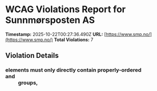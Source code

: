 # WCAG Violations Report for Sunnmørsposten AS

**Timestamp:** 2025-10-22T00:27:36.490Z
**URL:** [https://www.smp.no/](https://www.smp.no/)
**Total Violations:** 7

## Violation Details

### <dl> elements must only directly contain properly-ordered <dt> and <dd> groups, <script>, <template> or <div> elements

- **Impact:** serious
- **Description:** Ensure <dl> elements are structured correctly
- **Help URL:** https://dequeuniversity.com/rules/axe/4.10/definition-list?application=playwright
- **Tags:** cat.structure, wcag2a, wcag131, EN-301-549, EN-9.1.3.1
- **Count:** 2

#### Affected Elements:

- `.Credits:nth-child(2) > dl:nth-child(3)`
- `.Credits:nth-child(2) > dl:nth-child(4)`

### Aside should not be contained in another landmark

- **Impact:** moderate
- **Description:** Ensure the complementary landmark or aside is at top level
- **Help URL:** https://dequeuniversity.com/rules/axe/4.10/landmark-complementary-is-top-level?application=playwright
- **Tags:** cat.semantics, best-practice
- **Count:** 1

#### Affected Elements:

- `.teaserasides`

### Main landmark should not be contained in another landmark

- **Impact:** moderate
- **Description:** Ensure the main landmark is at top level
- **Help URL:** https://dequeuniversity.com/rules/axe/4.10/landmark-main-is-top-level?application=playwright
- **Tags:** cat.semantics, best-practice
- **Count:** 98

#### Affected Elements:

- `.is-aske-skin.is-skin.gridfullsize > a > .text.t100`
- `.Bundles:nth-child(1) > .OnePlusXTeasers.grid > .gridspotlight.card-size-large.life40 > a > .text.t100`
- `.Bundles:nth-child(1) > .OnePlusXTeasers.grid > .gridspotlightside.hot60.life20 > a > .text.t100`
- `.Bundles:nth-child(1) > .OnePlusXTeasers.grid > .life40.gridspotlightside.hot60 > a > .text.t100`
- `.flipped.OnePlusXTeasers.grid:nth-child(1) > .life40.gridspotlightside.hot60 > a > .text.t100`
- `.flipped.OnePlusXTeasers.grid:nth-child(1) > .gridspotlight.card-size-large.hot60 > a > .text.t100`
- `.flipped.OnePlusXTeasers.grid:nth-child(1) > .gridspotlightside.hot60.payed > a > .text.t100`
- `.ThreeTeasers.grid:nth-child(2) > .gridtriple.hot60.life20:nth-child(1) > a > .text.t100`
- `.is-dark-skin > a > .text.t100`
- `.ThreeTeasers.grid:nth-child(2) > .gridtriple.hot60.payed > a > .text.t100`
- `.OnePlusXTeasers.grid:nth-child(4) > .gridspotlight.card-size-large.hot60 > a > .text.t100`
- `.OnePlusXTeasers.grid:nth-child(4) > .gridspotlightside.hot60.life20:nth-child(2) > a > .text.t100`
- `.breaking > a > .text.t100`
- `.OnePlusXTeasers.grid:nth-child(4) > .gridspotlightside.hot60.life20:nth-child(4) > a > .text.t100`
- `.is-prefix-red-skin > a > .text.t100`
- `.flipped.OnePlusXTeasers.grid:nth-child(5) > .hot50.gridspotlight.card-size-large > a > .text.t100`
- `.flipped.OnePlusXTeasers.grid:nth-child(5) > .gridspotlightside.hot60.payed:nth-child(3) > a > .text.t100`
- `.AdWithTeaser.grid:nth-child(6) > .gridtriple.hot60.payed > a > .text.t100`
- `.life60.hot30.gridtriple > a > .text.t100`
- `.ThreeTeasers.grid:nth-child(7) > .gridtriple.hot60.life20:nth-child(2) > a > .text.t100`
- `.ThreeTeasers.grid:nth-child(7) > .gridtriple.hot60.life20:nth-child(3) > a > .text.t100`
- `.OnePlusXTeasers.grid:nth-child(8) > .gridspotlight.card-size-large.hot40 > a > .text.t100`
- `.hot70.life60.gridspotlightside > a > .text.t100`
- `.OnePlusXTeasers.grid:nth-child(8) > .life40.gridspotlightside.hot60 > a > .text.t100`
- `.ThreeTeasers.grid:nth-child(10) > .gridtriple.hot60.life20:nth-child(1) > a > .text.t100`
- `.ThreeTeasers.grid:nth-child(10) > .opinion.gridtriple.hot60:nth-child(2) > a > .text.t100`
- `.ThreeTeasers.grid:nth-child(10) > .opinion.life40.gridtriple > a > .text.t100`
- `.flipped.OnePlusXTeasers.grid:nth-child(13) > .hot40.gridspotlightside.life20:nth-child(1) > a > .text.t100`
- `.flipped.OnePlusXTeasers.grid:nth-child(13) > .gridspotlight.card-size-large.hot60 > a > .text.t100`
- `.opinion.life40.gridspotlightside > a > .text.t100`
- `.flipped.OnePlusXTeasers.grid:nth-child(13) > .is-aske-skin.is-skin.no-image > a > .text.t100`
- `.hot70.gridspotlight.card-size-large > a > .text.t100`
- `.OnePlusXTeasers.grid:nth-child(15) > .life40.gridspotlightside.hot60 > a > .text.t100`
- `.OnePlusXTeasers.grid:nth-child(15) > .life60.gridspotlightside.hot60 > a > .text.t100`
- `.AdWithTeaser.flipped.grid:nth-child(16) > .hot40.gridtriple.life20 > a > .text.t100`
- `.ThreeTeasers.grid:nth-child(17) > .gridtriple.hot60.payed > a > .text.t100`
- `.ThreeTeasers.grid:nth-child(17) > .gridtriple.hot60.life20:nth-child(2) > a > .text.t100`
- `.ThreeTeasers.grid:nth-child(17) > .hot70.gridtriple.payed > a > .text.t100`
- `.TwoTeasers.grid:nth-child(18) > .griddouble.hot50.no-image > a > .text.t100`
- `.TwoTeasers.grid:nth-child(18) > .griddouble.no-image.hot60 > a > .text.t100`
- `.flipped.OnePlusXTeasers.grid:nth-child(20) > .hot40.gridspotlightside.payed:nth-child(1) > a > .text.t100`
- `.flipped.OnePlusXTeasers.grid:nth-child(20) > .gridspotlight.card-size-large.hot40 > a > .text.t100`
- `.flipped.OnePlusXTeasers.grid:nth-child(20) > .hot30.gridspotlightside.life20 > a > .text.t100`
- `.flipped.OnePlusXTeasers.grid:nth-child(20) > .no-image.hot40.gridspotlightside > a > .text.t100`
- `.AdWithTeaser.grid:nth-child(21) > .hot40.gridtriple.payed > a > .text.t100`
- `.is-aske-skin.is-skin.gridtriple > a > .text.t100`
- `.ThreeTeasers.grid:nth-child(22) > .life40.hot40.gridtriple > a > .text.t100`
- `.no-image.hot40.gridtriple > a > .text.t100`
- `.OnePlusXTeasers.grid:nth-child(24) > .gridspotlight.card-size-large.hot60 > a > .text.t100`
- `.life40.hot40.gridspotlightside:nth-child(2) > a > .text.t100`
- `.life40.hot40.gridspotlightside:nth-child(3) > a > .text.t100`
- `.OnePlusXTeasers.grid:nth-child(24) > .is-aske-skin.is-skin.no-image > a > .text.t100`
- `.AdWithTeaser.flipped.grid:nth-child(25) > .opinion.life40.gridtriple > a > .text.t100`
- `.card-size-medium.griddouble.hot30 > a > .text.t100`
- `.card-size-medium.griddouble.opinion > a > .text.t100`
- `.griddouble.is-aske-skin.is-skin > a > .text.t100`
- `.TwoTeasers.grid:nth-child(27) > .griddouble.hot50.no-image > a > .text.t100`
- `.life40.gridtriple.hot60:nth-child(1) > a > .text.t100`
- `.ThreeTeasers.grid:nth-child(29) > .life40.gridtriple.hot60:nth-child(2) > a > .text.t100`
- `.opinion.hot30.gridtriple > a > .text.t100`
- `.hot50.opinion.gridspotlightside > a > .text.t100`
- `.flipped.OnePlusXTeasers.grid:nth-child(30) > .gridspotlight.card-size-large.life40 > a > .text.t100`
- `.hot30.no-image.gridspotlightside > a > .text.t100`
- `.flipped.OnePlusXTeasers.grid:nth-child(30) > .hot40.gridspotlightside.life20 > a > .text.t100`
- `.OnePlusXTeasers.grid:nth-child(33) > .gridspotlight.card-size-large.hot40 > a > .text.t100`
- `.variant-a > a > .text.t100`
- `.OnePlusXTeasers.grid:nth-child(33) > .hot40.gridspotlightside.payed > a > .text.t100`
- `.OnePlusXTeasers.grid:nth-child(33) > .no-image.gridspotlightside.hot60 > a > .text.t100`
- `.AdWithTeaser.grid:nth-child(34) > .opinion.life40.gridtriple > a > .text.t100`
- `.hot50.gridtriple.life20 > a > .text.t100`
- `.ThreeTeasers.grid:nth-child(35) > .hot40.gridtriple.life20 > a > .text.t100`
- `.ThreeTeasers.grid:nth-child(35) > .hot30.gridtriple.payed > a > .text.t100`
- `.flipped.OnePlusXTeasers.grid:nth-child(37) > .hot40.gridspotlightside.payed > a > .text.t100`
- `.flipped.OnePlusXTeasers.grid:nth-child(37) > .gridspotlight.card-size-large.hot40 > a > .text.t100`
- `.tip > a > .text.t100`
- `.flipped.OnePlusXTeasers.grid:nth-child(37) > .life40.gridspotlightside.hot60 > a > .text.t100`
- `.AdWithTeaser.flipped.grid:nth-child(39) > .life40.hot40.gridtriple > a > .text.t100`
- `.OnePlusXTeasers.grid:nth-child(40) > .gridspotlight.card-size-large.hot40 > a > .text.t100`
- `.OnePlusXTeasers.grid:nth-child(40) > .no-image.hot40.gridspotlightside > a > .text.t100`
- `.OnePlusXTeasers.grid:nth-child(40) > .hot30.gridspotlightside.payed > a > .text.t100`
- `.OnePlusXTeasers.grid:nth-child(40) > .life40.hot40.gridspotlightside > a > .text.t100`
- `.AdWithTeaser.grid:nth-child(41) > .gridtriple.hot60.payed > a > .text.t100`
- `.hot30.gridtriple.life20:nth-child(1) > a > .text.t100`
- `.hot30.gridtriple.payed:nth-child(2) > a > .text.t100`
- `.ThreeTeasers.grid:nth-child(42) > .hot30.gridtriple.payed:nth-child(3) > a > .text.t100`
- `.flipped.OnePlusXTeasers.grid:nth-child(43) > .life40.gridspotlightside.hot60 > a > .text.t100`
- `.life60.gridspotlight.card-size-large > a > .text.t100`
- `.flipped.OnePlusXTeasers.grid:nth-child(43) > .gridspotlightside.hot60.payed:nth-child(3) > a > .text.t100`
- `.flipped.OnePlusXTeasers.grid:nth-child(43) > .no-image.hot40.gridspotlightside > a > .text.t100`
- `.OnePlusXTeasers.grid:nth-child(44) > .hot50.gridspotlight.card-size-large > a > .text.t100`
- `.OnePlusXTeasers.grid:nth-child(44) > .hot40.gridspotlightside.payed:nth-child(2) > a > .text.t100`
- `.OnePlusXTeasers.grid:nth-child(44) > .hot40.gridspotlightside.payed:nth-child(3) > a > .text.t100`
- `.ThreeTeasers.grid:nth-child(45) > .gridtriple.hot60.payed:nth-child(1) > a > .text.t100`
- `.ThreeTeasers.grid:nth-child(45) > .opinion.life40.gridtriple > a > .text.t100`
- `.ThreeTeasers.grid:nth-child(45) > .gridtriple.hot60.payed:nth-child(3) > a > .text.t100`
- `.opinion.hot30.gridspotlightside > a > .text.t100`
- `.is-aske-skin.is-skin.gridspotlight > a > .text.t100`
- `.hot30.life40.gridspotlightside > a > .text.t100`

### Document should not have more than one main landmark

- **Impact:** moderate
- **Description:** Ensure the document has at most one main landmark
- **Help URL:** https://dequeuniversity.com/rules/axe/4.10/landmark-no-duplicate-main?application=playwright
- **Tags:** cat.semantics, best-practice
- **Count:** 1

#### Affected Elements:

- `.Layout`

### Landmarks should have a unique role or role/label/title (i.e. accessible name) combination

- **Impact:** moderate
- **Description:** Ensure landmarks are unique
- **Help URL:** https://dequeuniversity.com/rules/axe/4.10/landmark-unique?application=playwright
- **Tags:** cat.semantics, best-practice
- **Count:** 2

#### Affected Elements:

- `.top`
- `.Layout`

### All page content should be contained by landmarks

- **Impact:** moderate
- **Description:** Ensure all page content is contained by landmarks
- **Help URL:** https://dequeuniversity.com/rules/axe/4.10/region?application=playwright
- **Tags:** cat.keyboard, best-practice
- **Count:** 1

#### Affected Elements:

- `.breaking-stripe`

### Elements should not have tabindex greater than zero

- **Impact:** serious
- **Description:** Ensure tabindex attribute values are not greater than 0
- **Help URL:** https://dequeuniversity.com/rules/axe/4.10/tabindex?application=playwright
- **Tags:** cat.keyboard, best-practice
- **Count:** 2

#### Affected Elements:

- `.user`
- `.main`
